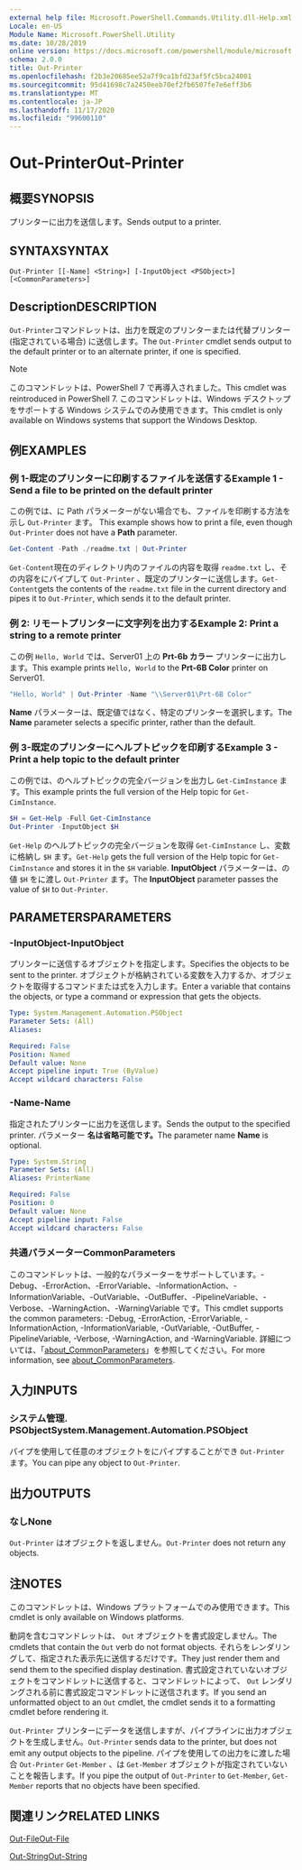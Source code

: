 ```yaml
---
external help file: Microsoft.PowerShell.Commands.Utility.dll-Help.xml
Locale: en-US
Module Name: Microsoft.PowerShell.Utility
ms.date: 10/28/2019
online version: https://docs.microsoft.com/powershell/module/microsoft.powershell.utility/out-printer?view=powershell-7.2&WT.mc_id=ps-gethelp
schema: 2.0.0
title: Out-Printer
ms.openlocfilehash: f2b3e20685ee52a7f9ca1bfd23af5fc5bca24001
ms.sourcegitcommit: 95d41698c7a2450eeb70ef2fb6507fe7e6eff3b6
ms.translationtype: MT
ms.contentlocale: ja-JP
ms.lasthandoff: 11/17/2020
ms.locfileid: "99600110"
---
```

# <span data-ttu-id="3588d-102">Out-Printer</span><span class="sxs-lookup"><span data-stu-id="3588d-102">Out-Printer</span></span>

## <span data-ttu-id="3588d-103">概要</span><span class="sxs-lookup"><span data-stu-id="3588d-103">SYNOPSIS</span></span>
<span data-ttu-id="3588d-104">プリンターに出力を送信します。</span><span class="sxs-lookup"><span data-stu-id="3588d-104">Sends output to a printer.</span></span>

## <span data-ttu-id="3588d-105">SYNTAX</span><span class="sxs-lookup"><span data-stu-id="3588d-105">SYNTAX</span></span>

```
Out-Printer [[-Name] <String>] [-InputObject <PSObject>] [<CommonParameters>]
```

## <span data-ttu-id="3588d-106">Description</span><span class="sxs-lookup"><span data-stu-id="3588d-106">DESCRIPTION</span></span>

<span data-ttu-id="3588d-107">`Out-Printer`コマンドレットは、出力を既定のプリンターまたは代替プリンター (指定されている場合) に送信します。</span><span class="sxs-lookup"><span data-stu-id="3588d-107">The `Out-Printer` cmdlet sends output to the default printer or to an alternate printer, if one is specified.</span></span>

> [!NOTE]
> <span data-ttu-id="3588d-108">このコマンドレットは、PowerShell 7 で再導入されました。</span><span class="sxs-lookup"><span data-stu-id="3588d-108">This cmdlet was reintroduced in PowerShell 7.</span></span> <span data-ttu-id="3588d-109">このコマンドレットは、Windows デスクトップをサポートする Windows システムでのみ使用できます。</span><span class="sxs-lookup"><span data-stu-id="3588d-109">This cmdlet is only available on Windows systems that support the Windows Desktop.</span></span>

## <span data-ttu-id="3588d-110">例</span><span class="sxs-lookup"><span data-stu-id="3588d-110">EXAMPLES</span></span>

### <span data-ttu-id="3588d-111">例 1-既定のプリンターに印刷するファイルを送信する</span><span class="sxs-lookup"><span data-stu-id="3588d-111">Example 1 - Send a file to be printed on the default printer</span></span>

<span data-ttu-id="3588d-112">この例では、に Path パラメーターがない場合でも、ファイルを印刷する方法を示し `Out-Printer` ます。 </span><span class="sxs-lookup"><span data-stu-id="3588d-112">This example shows how to print a file, even though `Out-Printer` does not have a **Path** parameter.</span></span>

```powershell
Get-Content -Path ./readme.txt | Out-Printer
```

<span data-ttu-id="3588d-113">`Get-Content`現在のディレクトリ内のファイルの内容を取得 `readme.txt` し、その内容をにパイプして `Out-Printer` 、既定のプリンターに送信します。</span><span class="sxs-lookup"><span data-stu-id="3588d-113">`Get-Content`gets the contents of the `readme.txt` file in the current directory and pipes it to `Out-Printer`, which sends it to the default printer.</span></span>

### <span data-ttu-id="3588d-114">例 2: リモートプリンターに文字列を出力する</span><span class="sxs-lookup"><span data-stu-id="3588d-114">Example 2: Print a string to a remote printer</span></span>

<span data-ttu-id="3588d-115">この例 `Hello, World` では、Server01 上の **Prt-6b カラー** プリンターに出力します。</span><span class="sxs-lookup"><span data-stu-id="3588d-115">This example prints `Hello, World` to the **Prt-6B Color** printer on Server01.</span></span>

```powershell
"Hello, World" | Out-Printer -Name "\\Server01\Prt-6B Color"
```

<span data-ttu-id="3588d-116">**Name** パラメーターは、既定値ではなく、特定のプリンターを選択します。</span><span class="sxs-lookup"><span data-stu-id="3588d-116">The **Name** parameter selects a specific printer, rather than the default.</span></span>

### <span data-ttu-id="3588d-117">例 3-既定のプリンターにヘルプトピックを印刷する</span><span class="sxs-lookup"><span data-stu-id="3588d-117">Example 3 - Print a help topic to the default printer</span></span>

<span data-ttu-id="3588d-118">この例では、のヘルプトピックの完全バージョンを出力し `Get-CimInstance` ます。</span><span class="sxs-lookup"><span data-stu-id="3588d-118">This example prints the full version of the Help topic for `Get-CimInstance`.</span></span>

```powershell
$H = Get-Help -Full Get-CimInstance
Out-Printer -InputObject $H
```

<span data-ttu-id="3588d-119">`Get-Help` のヘルプトピックの完全バージョンを取得 `Get-CimInstance` し、変数に格納し `$H` ます。</span><span class="sxs-lookup"><span data-stu-id="3588d-119">`Get-Help` gets the full version of the Help topic for `Get-CimInstance` and stores it in the `$H` variable.</span></span> <span data-ttu-id="3588d-120">**InputObject** パラメーターは、の値 `$H` をに渡し `Out-Printer` ます。</span><span class="sxs-lookup"><span data-stu-id="3588d-120">The **InputObject** parameter passes the value of `$H` to `Out-Printer`.</span></span>

## <span data-ttu-id="3588d-121">PARAMETERS</span><span class="sxs-lookup"><span data-stu-id="3588d-121">PARAMETERS</span></span>

### <span data-ttu-id="3588d-122">-InputObject</span><span class="sxs-lookup"><span data-stu-id="3588d-122">-InputObject</span></span>

<span data-ttu-id="3588d-123">プリンターに送信するオブジェクトを指定します。</span><span class="sxs-lookup"><span data-stu-id="3588d-123">Specifies the objects to be sent to the printer.</span></span> <span data-ttu-id="3588d-124">オブジェクトが格納されている変数を入力するか、オブジェクトを取得するコマンドまたは式を入力します。</span><span class="sxs-lookup"><span data-stu-id="3588d-124">Enter a variable that contains the objects, or type a command or expression that gets the objects.</span></span>

```yaml
Type: System.Management.Automation.PSObject
Parameter Sets: (All)
Aliases:

Required: False
Position: Named
Default value: None
Accept pipeline input: True (ByValue)
Accept wildcard characters: False
```

### <span data-ttu-id="3588d-125">-Name</span><span class="sxs-lookup"><span data-stu-id="3588d-125">-Name</span></span>

<span data-ttu-id="3588d-126">指定されたプリンターに出力を送信します。</span><span class="sxs-lookup"><span data-stu-id="3588d-126">Sends the output to the specified printer.</span></span> <span data-ttu-id="3588d-127">パラメーター **名は省略可能です。**</span><span class="sxs-lookup"><span data-stu-id="3588d-127">The parameter name **Name** is optional.</span></span>

```yaml
Type: System.String
Parameter Sets: (All)
Aliases: PrinterName

Required: False
Position: 0
Default value: None
Accept pipeline input: False
Accept wildcard characters: False
```

### <span data-ttu-id="3588d-128">共通パラメーター</span><span class="sxs-lookup"><span data-stu-id="3588d-128">CommonParameters</span></span>

<span data-ttu-id="3588d-129">このコマンドレットは、一般的なパラメーターをサポートしています。-Debug、-ErrorAction、-ErrorVariable、-InformationAction、-InformationVariable、-OutVariable、-OutBuffer、-PipelineVariable、-Verbose、-WarningAction、-WarningVariable です。</span><span class="sxs-lookup"><span data-stu-id="3588d-129">This cmdlet supports the common parameters: -Debug, -ErrorAction, -ErrorVariable, -InformationAction, -InformationVariable, -OutVariable, -OutBuffer, -PipelineVariable, -Verbose, -WarningAction, and -WarningVariable.</span></span> <span data-ttu-id="3588d-130">詳細については、「[about_CommonParameters](https://go.microsoft.com/fwlink/?LinkID=113216)」を参照してください。</span><span class="sxs-lookup"><span data-stu-id="3588d-130">For more information, see [about_CommonParameters](https://go.microsoft.com/fwlink/?LinkID=113216).</span></span>

## <span data-ttu-id="3588d-131">入力</span><span class="sxs-lookup"><span data-stu-id="3588d-131">INPUTS</span></span>

### <span data-ttu-id="3588d-132">システム管理. PSObject</span><span class="sxs-lookup"><span data-stu-id="3588d-132">System.Management.Automation.PSObject</span></span>

<span data-ttu-id="3588d-133">パイプを使用して任意のオブジェクトをにパイプすることができ `Out-Printer` ます。</span><span class="sxs-lookup"><span data-stu-id="3588d-133">You can pipe any object to `Out-Printer`.</span></span>

## <span data-ttu-id="3588d-134">出力</span><span class="sxs-lookup"><span data-stu-id="3588d-134">OUTPUTS</span></span>

### <span data-ttu-id="3588d-135">なし</span><span class="sxs-lookup"><span data-stu-id="3588d-135">None</span></span>

<span data-ttu-id="3588d-136">`Out-Printer` はオブジェクトを返しません。</span><span class="sxs-lookup"><span data-stu-id="3588d-136">`Out-Printer` does not return any objects.</span></span>

## <span data-ttu-id="3588d-137">注</span><span class="sxs-lookup"><span data-stu-id="3588d-137">NOTES</span></span>

<span data-ttu-id="3588d-138">このコマンドレットは、Windows プラットフォームでのみ使用できます。</span><span class="sxs-lookup"><span data-stu-id="3588d-138">This cmdlet is only available on Windows platforms.</span></span>

<span data-ttu-id="3588d-139">動詞を含むコマンドレットは、 `Out` オブジェクトを書式設定しません。</span><span class="sxs-lookup"><span data-stu-id="3588d-139">The cmdlets that contain the `Out` verb do not format objects.</span></span> <span data-ttu-id="3588d-140">それらをレンダリングして、指定された表示先に送信するだけです。</span><span class="sxs-lookup"><span data-stu-id="3588d-140">They just render them and send them to the specified display destination.</span></span> <span data-ttu-id="3588d-141">書式設定されていないオブジェクトをコマンドレットに送信すると、コマンドレットによって、 `Out` レンダリングされる前に書式設定コマンドレットに送信されます。</span><span class="sxs-lookup"><span data-stu-id="3588d-141">If you send an unformatted object to an `Out` cmdlet, the cmdlet sends it to a formatting cmdlet before rendering it.</span></span>

<span data-ttu-id="3588d-142">`Out-Printer` プリンターにデータを送信しますが、パイプラインに出力オブジェクトを生成しません。</span><span class="sxs-lookup"><span data-stu-id="3588d-142">`Out-Printer` sends data to the printer, but does not emit any output objects to the pipeline.</span></span> <span data-ttu-id="3588d-143">パイプを使用しての出力をに渡した場合 `Out-Printer` `Get-Member` 、は `Get-Member` オブジェクトが指定されていないことを報告します。</span><span class="sxs-lookup"><span data-stu-id="3588d-143">If you pipe the output of `Out-Printer` to `Get-Member`, `Get-Member` reports that no objects have been specified.</span></span>

## <span data-ttu-id="3588d-144">関連リンク</span><span class="sxs-lookup"><span data-stu-id="3588d-144">RELATED LINKS</span></span>

[<span data-ttu-id="3588d-145">Out-File</span><span class="sxs-lookup"><span data-stu-id="3588d-145">Out-File</span></span>](Out-File.md)

[<span data-ttu-id="3588d-146">Out-String</span><span class="sxs-lookup"><span data-stu-id="3588d-146">Out-String</span></span>](Out-String.md)
